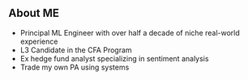 ## About ME

- Principal ML Engineer with over half a decade of niche real-world experience
- L3 Candidate in the CFA Program 
- Ex hedge fund analyst specializing in sentiment analysis
- Trade my own PA using systems
